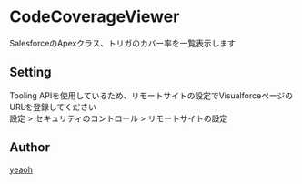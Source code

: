 # CodeCoverageViewer
SalesforceのApexクラス、トリガのカバー率を一覧表示します


## Setting
Tooling APIを使用しているため、リモートサイトの設定でVisualforceページのURLを登録してください  
設定 > セキュリティのコントロール > リモートサイトの設定


## Author
[yeaoh](https://github.com/yeaoh)
